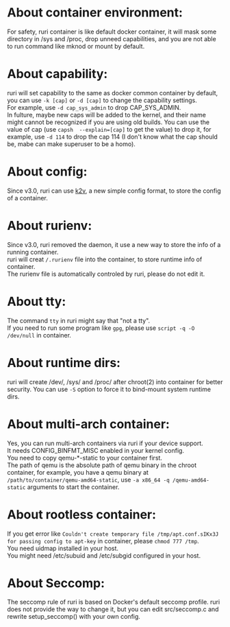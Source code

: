 # About container environment:      
For safety, ruri container is like default docker container, it will mask some directory in /sys and /proc, drop unneed capabilities, and you are not able to run command like mknod or mount by default.      
# About capability:      
ruri will set capability to the same as docker common container by default, you can use `-k [cap]` or `-d [cap]` to change the capability settings.      
For example, use `-d cap_sys_admin` to drop CAP_SYS_ADMIN.      
In fulture, maybe new caps will be added to the kernel, and their name might cannot be recognized if you are using old builds. You can use the value of cap (use `capsh  --explain=[cap]` to get the value) to drop it, for example, use `-d 114` to drop the cap 114 (I don't know what the cap should be, mabe can make superuser to be a homo).
# About config:
Since v3.0, ruri can use [k2v](https://github.com/Moe-hacker/libk2v), a new simple config format, to store the config of a container.          
# About rurienv:
Since v3.0, ruri removed the daemon, it use a new way to store the info of a running container.         
ruri will creat `/.rurienv` file into the container, to store runtime info of container.          
The rurienv file is automatically controled by ruri, please do not edit it.      
# About tty:      
The command `tty` in ruri might say that "not a tty".      
If you need to run some program like `gpg`, please use `script -q -O /dev/null` in container.      
# About runtime dirs:
ruri will create /dev/, /sys/ and /proc/ after chroot(2) into container for better security. You can use `-S` option to force it to bind-mount system runtime dirs.      
# About multi-arch container:
Yes, you can run multi-arch containers via ruri if your device support.      
It needs CONFIG_BINFMT_MISC enabled in your kernel config.      
You need to copy qemu-*-static to your container first.      
The path of qemu is the absolute path of qemu binary in the chroot container, for example, you have a qemu binary at `/path/to/container/qemu-amd64-static`, use `-a x86_64 -q /qemu-amd64-static` arguments to start the container.
# About rootless container:
If you get error like `Couldn't create temporary file /tmp/apt.conf.sIKx3J for passing config to apt-key` in container, please `chmod 777 /tmp`.      
You need uidmap installed in your host.      
You might need /etc/subuid and /etc/subgid configured in your host.       
# About Seccomp:
The seccomp rule of ruri is based on Docker's default seccomp profile. ruri does not provide the way to change it, but you can edit src/seccomp.c and rewrite setup_seccomp() with your own config.      